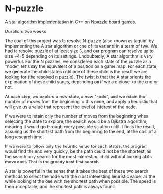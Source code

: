 # N-puzzle
A star algorithm implementation in C++ on Npuzzle board games.

Duration: two weeks

The goal of this project was to resolve N-puzzle (also known as taquin) by implementing the A star algorithm or one of its variants in a team of two. 
We had to resolve puzzle of at least size 3, and our program can resolve up to size ~4-5 depending on its settings. 
Undoubtedly, A star algorithm is very powerful. For the N puzzles, we considered each state of the puzzle as a "node", let's say the equivalent of a position on a game map. For each state, we generate the child states until one of these child is the result we are looking for (the resolved n puzzle). 
The twist is that the A star orients the exploration of these child states, depending on if we are closer to the end or not. 

At each step, we explore a new state, a new "node", and we retain the number of moves from the beginning to this node, and apply a heuristic that will give us a value that represent the level of interest of the node. 

If we were to retain only the number of moves from the beginning when selecting the state to explore, the search would be a Djikstra algorithm, meaning it would go through every possible solution until it finds the result, assuring us the shortest path from the beginning to the end, at the cost of a long research time. 

If we were to follow only the heuritic value for each states, the program would find the end very quickly, be the path could not be the shortest, as the search only search for the most interesting child without looking at its move cost. That is the greedy best first search. 

A star is powerful in the sense that it takes the best of these two search methods to select the node with the most interesting heuristic value, all the while looking at the one with the shortest path when possible. The speed is then acceptable, and the shortest path is always found.
